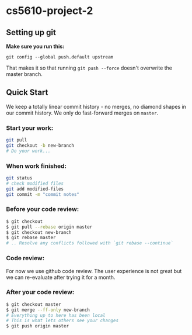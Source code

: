 # cs5610-project-2

## Setting up git

**Make sure you run this:**

```
git config --global push.default upstream
```

That makes it so that running `git push --force` doesn't overwrite the master branch.

## Quick Start

We keep a totally linear commit history - no merges, no diamond shapes in our commit history. We only do fast-forward merges on `master`.

### Start your work:
```bash
git pull
git checkout -b new-branch
# Do your work...
```

### When work finished:
```bash
git status
# check modified files
git add modified-files
git commit -m "commit notes"
```

### Before your code review:
```bash
$ git checkout 
$ git pull --rebase origin master
$ git checkout new-branch
$ git rebase master
# .. Resolve any conflicts followed with `git rebase --continue`
```

### Code review:
For now we use github code review. The user experience is not great but we can re-evaluate after trying it for a month. 

### After your code review:
```bash
$ git checkout master
$ git merge --ff-only new-branch
# Everything up to here has been local
# This is what lets others see your changes
$ git push origin master
```

